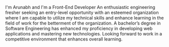 I'm Arunabh and I'm a Front-End Developer
An enthusiastic engineering fresher seeking an entry-level opportunity with an esteemed organization where I am capable to utilize my technical skills and enhance learning in the field of work for the betterment of the organization. A bachelor’s degree in Software Engineering has enhanced my proficiency in developing web applications and mastering new technologies. Looking forward to work in a competitive environment that enhances overall learning.

